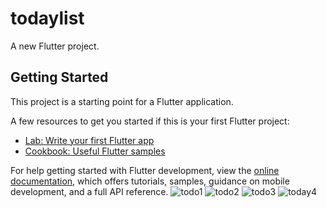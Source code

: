 # todaylist

A new Flutter project.

## Getting Started

This project is a starting point for a Flutter application.

A few resources to get you started if this is your first Flutter project:

- [Lab: Write your first Flutter app](https://docs.flutter.dev/get-started/codelab)
- [Cookbook: Useful Flutter samples](https://docs.flutter.dev/cookbook)

For help getting started with Flutter development, view the
[online documentation](https://docs.flutter.dev/), which offers tutorials,
samples, guidance on mobile development, and a full API reference.
![todo1](https://user-images.githubusercontent.com/74109340/217721238-8492215d-1b56-4639-9a44-0acf7a9cef64.PNG)
![todo2](https://user-images.githubusercontent.com/74109340/217721250-9fce71fa-d809-424d-8463-3eba3021970d.PNG)
![todo3](https://user-images.githubusercontent.com/74109340/217721267-72202e8a-74ff-4c90-9b4c-266c4e236363.PNG)
![today4](https://user-images.githubusercontent.com/74109340/217721282-6ac9d11e-42ae-4f86-8283-9cbe14d3ca8c.PNG)
